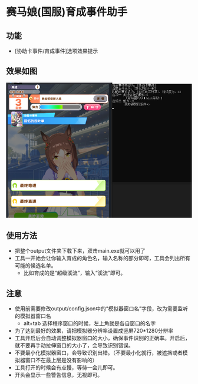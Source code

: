 # 赛马娘(国服)育成事件助手

## 功能
+ [协助卡事件/育成事件]选项效果提示

## 效果如图
![本地图片](image/效果展示.png)

## 使用方法
+ 把整个output文件夹下载下来，双击main.exe就可以用了
+ 工具一开始会让你输入育成的角色名，输入名称的部分即可，工具会列出所有可能的候选名单。
  + 比如育成的是“超级溪流”，输入“溪流”即可。

## 注意
+ 使用前需要修改output/config.json中的“模拟器窗口名”字段，改为需要监听的模拟器窗口名
  + alt+tab 选择程序窗口的时候，左上角就是各自窗口的名字
+ 为了达到最好的效果，请把模拟器分辨率设置成竖屏720*1280分辨率
+ 工具开启后会自动调整模拟器窗口的大小，确保事件识别的正确率。开启后，就不要再手动拉伸窗口的大小了，会导致识别错误。
+ 不要最小化模拟器窗口，会导致识别出错。（不要最小化就行，被遮挡或者模拟器窗口不在最上层是没有影响的）
+ 工具打开的时候会有点慢，等待一会儿即可。
+ 开头会显示一些警告信息，无视即可。